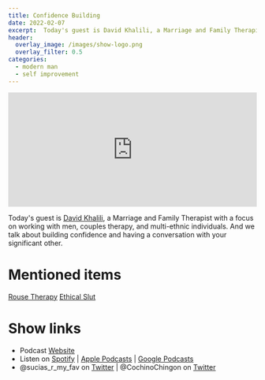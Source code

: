 ```yaml
---
title: Confidence Building
date: 2022-02-07
excerpt:  Today's guest is David Khalili, a Marriage and Family Therapist with a focus on working with men, couples therapy, and multi-ethnic individuals.
header:
  overlay_image: /images/show-logo.png
  overlay_filter: 0.5
categories:
  - modern man
  - self improvement
---
```

<iframe src='https://open.spotify.com/embed/episode/2ldkU55x6aYOhrNiEhRoiT' width='100%' height='232' frameborder='0' allowtransparency='true' allow='encrypted-media'></iframe>

Today's guest is [David Khalili](https://www.rousetherapy.com/david-khalili-lmft), a Marriage and Family Therapist with a focus on working with men, couples therapy, and multi-ethnic individuals. And we talk about building confidence and having a conversation with your significant other.

# Mentioned items

[Rouse Therapy](https://www.rousetherapy.com)
[Ethical Slut](https://www.penguinrandomhouse.com/books/553912/the-ethical-slut-third-edition-by-janet-w-hardy-and-dossie-easton/)

# Show links

* Podcast [Website](https://sucias.xyz)<a href='https://sucias.xyz'><i class='fas fa-link'></i></a>
* Listen on [Spotify](https://open.spotify.com/show/3XjoipCU3QzeIaQAAQpBdW)<a href='https://open.spotify.com/show/3XjoipCU3QzeIaQAAQpBdW'><i class='fab fa-spotify'></i></a> | [Apple Podcasts](https://podcasts.apple.com/us/podcast/sucias-are-my-favorite/id1548173787)<i class='fas fa-podcast'></i> | [Google Podcasts](https://podcasts.google.com/feed/aHR0cHM6Ly9hbmNob3IuZm0vcy80MjI0YzYzYy9wb2RjYXN0L3Jzcw)<a href='https://podcasts.google.com/feed/aHR0cHM6Ly9hbmNob3IuZm0vcy80MjI0YzYzYy9wb2RjYXN0L3Jzcw'><i class='fab fa-google-play'></i></a>
* @sucias_r_my_fav on [Twitter](https://twitter.com/sucias_r_my_fav)<a href='https://twitter.com/sucias_r_my_fav'><i class='fab fa-twitter'></i></a> | @CochinoChingon on [Twitter](https://twitter.com/cochinochingon)<a href='https://twitter.com/cochinochingon'><i class='fab fa-twitter'></i></a>
